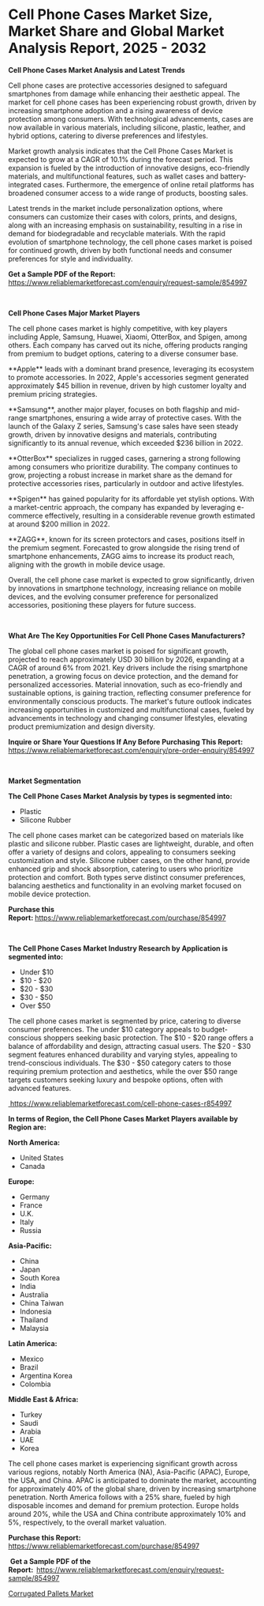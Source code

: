 <p><h1>Cell Phone Cases Market Size, Market Share and Global Market Analysis Report, 2025 - 2032</h1></p><p><strong>Cell Phone Cases Market Analysis and Latest Trends</strong></p>
<p><p>Cell phone cases are protective accessories designed to safeguard smartphones from damage while enhancing their aesthetic appeal. The market for cell phone cases has been experiencing robust growth, driven by increasing smartphone adoption and a rising awareness of device protection among consumers. With technological advancements, cases are now available in various materials, including silicone, plastic, leather, and hybrid options, catering to diverse preferences and lifestyles.</p><p>Market growth analysis indicates that the Cell Phone Cases Market is expected to grow at a CAGR of 10.1% during the forecast period. This expansion is fueled by the introduction of innovative designs, eco-friendly materials, and multifunctional features, such as wallet cases and battery-integrated cases. Furthermore, the emergence of online retail platforms has broadened consumer access to a wide range of products, boosting sales.</p><p>Latest trends in the market include personalization options, where consumers can customize their cases with colors, prints, and designs, along with an increasing emphasis on sustainability, resulting in a rise in demand for biodegradable and recyclable materials. With the rapid evolution of smartphone technology, the cell phone cases market is poised for continued growth, driven by both functional needs and consumer preferences for style and individuality.</p></p>
<p><strong>Get a Sample PDF of the Report:&nbsp;</strong> <a href="https://www.reliablemarketforecast.com/enquiry/request-sample/854997?utm_campaign=1899&utm_medium=2&utm_source=Github&utm_content=ia&utm_term=06022025&utm_id=cell-phone-cases">https://www.reliablemarketforecast.com/enquiry/request-sample/854997</a></p>
<p>&nbsp;</p>
<p><strong>Cell Phone Cases Major Market Players</strong></p>
<p><p>The cell phone cases market is highly competitive, with key players including Apple, Samsung, Huawei, Xiaomi, OtterBox, and Spigen, among others. Each company has carved out its niche, offering products ranging from premium to budget options, catering to a diverse consumer base.</p><p>**Apple** leads with a dominant brand presence, leveraging its ecosystem to promote accessories. In 2022, Apple's accessories segment generated approximately $45 billion in revenue, driven by high customer loyalty and premium pricing strategies.</p><p>**Samsung**, another major player, focuses on both flagship and mid-range smartphones, ensuring a wide array of protective cases. With the launch of the Galaxy Z series, Samsung's case sales have seen steady growth, driven by innovative designs and materials, contributing significantly to its annual revenue, which exceeded $236 billion in 2022.</p><p>**OtterBox** specializes in rugged cases, garnering a strong following among consumers who prioritize durability. The company continues to grow, projecting a robust increase in market share as the demand for protective accessories rises, particularly in outdoor and active lifestyles.</p><p>**Spigen** has gained popularity for its affordable yet stylish options. With a market-centric approach, the company has expanded by leveraging e-commerce effectively, resulting in a considerable revenue growth estimated at around $200 million in 2022.</p><p>**ZAGG**, known for its screen protectors and cases, positions itself in the premium segment. Forecasted to grow alongside the rising trend of smartphone enhancements, ZAGG aims to increase its product reach, aligning with the growth in mobile device usage.</p><p>Overall, the cell phone case market is expected to grow significantly, driven by innovations in smartphone technology, increasing reliance on mobile devices, and the evolving consumer preference for personalized accessories, positioning these players for future success.</p></p>
<p>&nbsp;</p>
<p><strong>What Are The Key Opportunities For Cell Phone Cases Manufacturers?</strong></p>
<p><p>The global cell phone cases market is poised for significant growth, projected to reach approximately USD 30 billion by 2026, expanding at a CAGR of around 6% from 2021. Key drivers include the rising smartphone penetration, a growing focus on device protection, and the demand for personalized accessories. Material innovation, such as eco-friendly and sustainable options, is gaining traction, reflecting consumer preference for environmentally conscious products. The market's future outlook indicates increasing opportunities in customized and multifunctional cases, fueled by advancements in technology and changing consumer lifestyles, elevating product premiumization and design diversity.</p></p>
<p><strong>Inquire or Share Your Questions If Any Before Purchasing This Report:</strong> <a href="https://www.reliablemarketforecast.com/enquiry/pre-order-enquiry/854997?utm_campaign=1899&utm_medium=2&utm_source=Github&utm_content=ia&utm_term=06022025&utm_id=cell-phone-cases">https://www.reliablemarketforecast.com/enquiry/pre-order-enquiry/854997</a></p>
<p>&nbsp;</p>
<p><strong>Market Segmentation</strong></p>
<p><strong>The Cell Phone Cases Market Analysis by types is segmented into:</strong></p>
<p><ul><li>Plastic</li><li>Silicone Rubber</li></ul></p>
<p><p>The cell phone cases market can be categorized based on materials like plastic and silicone rubber. Plastic cases are lightweight, durable, and often offer a variety of designs and colors, appealing to consumers seeking customization and style. Silicone rubber cases, on the other hand, provide enhanced grip and shock absorption, catering to users who prioritize protection and comfort. Both types serve distinct consumer preferences, balancing aesthetics and functionality in an evolving market focused on mobile device protection.</p></p>
<p><strong>Purchase this Report:&nbsp;</strong><a href="https://www.reliablemarketforecast.com/purchase/854997?utm_campaign=1899&utm_medium=2&utm_source=Github&utm_content=ia&utm_term=06022025&utm_id=cell-phone-cases">https://www.reliablemarketforecast.com/purchase/854997</a></p>
<p>&nbsp;</p>
<p><strong>The Cell Phone Cases Market Industry Research by Application is segmented into:</strong></p>
<p><ul><li>Under $10</li><li>$10 - $20</li><li>$20 - $30</li><li>$30 - $50</li><li>Over $50</li></ul></p>
<p><p>The cell phone cases market is segmented by price, catering to diverse consumer preferences. The under $10 category appeals to budget-conscious shoppers seeking basic protection. The $10 - $20 range offers a balance of affordability and design, attracting casual users. The $20 - $30 segment features enhanced durability and varying styles, appealing to trend-conscious individuals. The $30 - $50 category caters to those requiring premium protection and aesthetics, while the over $50 range targets customers seeking luxury and bespoke options, often with advanced features.</p></p>
<p><a href="https://www.reliablemarketforecast.com/cell-phone-cases-r854997?utm_campaign=1899&utm_medium=2&utm_source=Github&utm_content=ia&utm_term=06022025&utm_id=cell-phone-cases">&nbsp;https://www.reliablemarketforecast.com/cell-phone-cases-r854997</a></p>
<p><strong>In terms of Region, the Cell Phone Cases Market Players available by Region are:</strong></p>
<p>
    <p> <strong> North America: </strong>
        <ul>
            <li>United States</li>
            <li>Canada</li>
        </ul>
        </p> 
    <p> <strong> Europe: </strong>
        <ul>
            <li>Germany</li>
            <li>France</li>
            <li>U.K.</li>
            <li>Italy</li>
            <li>Russia</li>
        </ul>
        </p> 
    <p> <strong> Asia-Pacific: </strong>
        <ul>
            <li>China</li>
            <li>Japan</li>
            <li>South Korea</li>
            <li>India</li>
            <li>Australia</li>
            <li>China Taiwan</li>
            <li>Indonesia</li>
            <li>Thailand</li>
            <li>Malaysia</li>
        </ul>
        </p> 
    <p> <strong> Latin America: </strong>
        <ul>
            <li>Mexico</li>
            <li>Brazil</li>
            <li>Argentina Korea</li>
            <li>Colombia</li>
        </ul>
        </p> 
    <p> <strong> Middle East & Africa: </strong>
        <ul>
            <li>Turkey</li>
            <li>Saudi</li>
            <li>Arabia</li>
            <li>UAE</li>
            <li>Korea</li>
        </ul>
    </p>
    </p>
<p><p>The cell phone cases market is experiencing significant growth across various regions, notably North America (NA), Asia-Pacific (APAC), Europe, the USA, and China. APAC is anticipated to dominate the market, accounting for approximately 40% of the global share, driven by increasing smartphone penetration. North America follows with a 25% share, fueled by high disposable incomes and demand for premium protection. Europe holds around 20%, while the USA and China contribute approximately 10% and 5%, respectively, to the overall market valuation.</p></p>
<p><strong>Purchase this Report: </strong><a href="https://www.reliablemarketforecast.com/purchase/854997?utm_campaign=1899&utm_medium=2&utm_source=Github&utm_content=ia&utm_term=06022025&utm_id=cell-phone-cases">https://www.reliablemarketforecast.com/purchase/854997</a></p>
<p>&nbsp;<strong>Get a Sample PDF of the Report:&nbsp;&nbsp;</strong><a href="https://www.reliablemarketforecast.com/enquiry/request-sample/854997?utm_campaign=1899&utm_medium=2&utm_source=Github&utm_content=ia&utm_term=06022025&utm_id=cell-phone-cases">https://www.reliablemarketforecast.com/enquiry/request-sample/854997</a></p>
<p><strong></strong></p>
<p><p><a href="https://github.com/YashRP12/Market-Research-Report-List-7/blob/main/corrugated-pallets-market.md?utm_campaign=1899&utm_medium=2&utm_source=Github&utm_content=ia&utm_term=06022025&utm_id=cell-phone-cases">Corrugated Pallets Market</a></p></p>